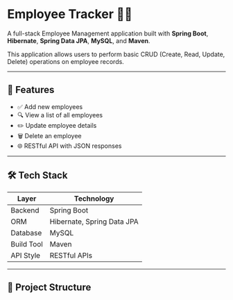 # Employee Tracker 🧑‍💼

A full-stack Employee Management application built with **Spring Boot**, **Hibernate**, **Spring Data JPA**, **MySQL**, and **Maven**.

This application allows users to perform basic CRUD (Create, Read, Update, Delete) operations on employee records.

---

## 🚀 Features

- ✅ Add new employees
- 🔍 View a list of all employees
- ✏️ Update employee details
- 🗑️ Delete an employee
- 🌐 RESTful API with JSON responses

---

## 🛠 Tech Stack

| Layer             | Technology               |
|------------------|--------------------------|
| Backend          | Spring Boot              |
| ORM              | Hibernate, Spring Data JPA |
| Database         | MySQL                    |
| Build Tool       | Maven                    |
| API Style        | RESTful APIs             |

---

## 📁 Project Structure

